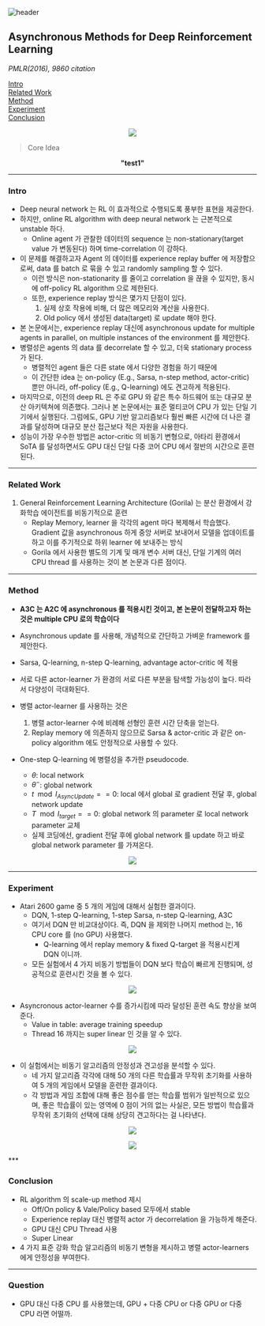 ![header](https://capsule-render.vercel.app/api?type=waving&color=auto&height=80&section=header&text=Welcome%20Paper%20Review&fontSize=50)


## Asynchronous Methods for Deep Reinforcement Learning
*PMLR(2016), 9860 citation*

[Intro](#intro)</br>
[Related Work](#related-work)</br>
[Method](#method)</br>
[Experiment](#experiment)</br>
[Conclusion](#conclusion)</br>

<p align="center">
<img src='./image1.png'>
</p>

> Core Idea
<div align=center>
<strong>"test1"</strong></br>
</div>

***

### <strong>Intro</strong>
- Deep neural network 는 RL 이 효과적으로 수행되도록 풍부한 표현을 제공한다. 
- 하지만, online RL algorithm with deep neural network 는 근본적으로 unstable 하다. 
  - Online agent 가 관찰한 데이터의 sequence 는 non-stationary(target value 가 변동된다) 하며 time-correlation 이 강하다.
- 이 문제를 해결하고자 Agent 의 데이터를 experience replay buffer 에 저장함으로써, data 를 batch 로 묶을 수 있고 randomly sampling 할 수 있다.
  - 이런 방식은 non-stationarity 를 줄이고 correlation 을 끊을 수 있지만, 동시에 off-policy RL algorithm 으로 제한된다.
  - 또한, experience replay 방식은 몇가지 단점이 있다.
    1. 실제 상호 작용에 비해, 더 많은 메모리와 계산을 사용한다.
    2. Old policy 에서 생성된 data(target) 로 update 해야 한다.
- 본 논문에서는, experience replay 대신에 asynchronous update for multiple agents in parallel, on multiple instances of the environment 를 제안한다. 
- 병렬성은 agents 의 data 를 decorrelate 할 수 있고, 더욱 stationary process 가 된다.
   - 병렬적인 agent 들은 다른 state 에서 다양한 경험을 하기 때문에
  - 이 간단한 idea 는 on-policy (E.g., Sarsa, n-step method, actor-critic) 뿐만 아니라, off-policy (E.g., Q-learning) 에도 견고하게 적용된다.
- 마지막으로, 이전의 deep RL 은 주로 GPU 와 같은 특수 하드웨어 또는 대규모 분산 아키텍쳐에 의존했다. 그러나 본 논문에서는 표준 멀티코어 CPU 가 있는 단일 기기에서 실행된다. 그럼에도, GPU 기반 알고리즘보다 훨씬 빠른 시간에 더 나은 결과를 달성하며 대규모 분산 접근보다 적은 자원을 사용한다. 
- 성능이 가장 우수한 방법은 actor-critic 의 비동기 변형으로, 아타리 환경에서 SoTA 를 달성하면서도 GPU 대신 단일 다중 코어 CPU 에서 절반의 시간으로 훈련된다. 
***

### <strong>Related Work</strong>
1. General Reinforcement Learning Architecture (Gorila) 는 분산 환경에서 강화학습 에이전트를 비동기적으로 훈련
   - Replay Memory, learner 을 각각의 agent 마다 복제해서 학습했다. Gradient 값을 asynchronous 하게 중앙 서버로 보내어서 모델을 업데이트를 하고 이를 주기적으로 하위 learner 에 보내주는 방식
   - Gorila 에서 사용한 별도의 기계 및 매개 변수 서버 대신, 단일 기계의 여러 CPU thread 를 사용하는 것이 본 논문과 다른 점이다. 

***

### <strong>Method</strong>
- **A3C 는 A2C 에 asynchronous 를 적용시킨 것이고, 본 논문이 전달하고자 하는 것은 multiple CPU 로의 학습이다**
- Asynchronous update 를 사용해, 개념적으로 간단하고 가벼운 framework 를 제안한다.
- Sarsa, Q-learning, n-step Q-learning, advantage actor-critic 에 적용
- 서로 다른 actor-learner 가 환경의 서로 다른 부분을 탐색할 가능성이 높다. 따라서 다양성이 극대화된다.
- 병렬 actor-learner 를 사용하는 것은 
  1. 병렬 actor-learner 수에 비례해 선형인 훈련 시간 단축을 얻는다.
  2. Replay memory 에 의존하지 않으므로 Sarsa & actor-critic 과 같은 on-policy algorithm 에도 안정적으로 사용할 수 있다.

- One-step Q-learning 에 병렬성을 추가한 pseudocode.
  - $\theta$: local network
  - $\theta^-$: global network
  - $t \mod I_{AsyncUpdate} ==0$: local 에서 global 로 gradient 전달 후, global network update
  - $T \mod I_{target} ==0$: global network 의 parameter 로 local network parameter 교체
  - 실제 코딩에선, gradient 전달 후에 global network 를 update 하고 바로 global network parameter 를 가져온다.
<p align='center'>
<img src='./img2.png'>
</p>

***

### <strong>Experiment</strong>
- Atari $2600$ game 중 $5$ 개의 게임에 대해서 실험한 결과이다. 
  - DQN, 1-step Q-learning, 1-step Sarsa, n-step Q-learning, A3C 
  - 여기서 DQN 만 비교대상이다. 즉, DQN 을 제외한 나머지 method 는, 16 CPU core 를 (no GPU) 사용했다.
    - Q-learning 에서 replay memory & fixed Q-target 을 적용시킨게 DQN 이니까.
  - 모든 실험에서 4 가지 비동기 방법들이 DQN 보다 학습이 빠르게 진행되며, 성공적으로 훈련시킨 것을 볼 수 있다.

<p align='center'>
<img src='./img3.png'>
</p>

- Asyncronous actor-learner 수를 증가시킴에 따라 달성된 훈련 속도 향상을 보여준다. 
  - Value in table: average training speedup
  - Thread 16 까지는 super linear 인 것을 알 수 있다.
<p align='center'>
<img src='./img4.png'>
</p>

- 이 실험에서는 비동기 알고리즘의 안정성과 견고성을 분석할 수 있다.
  - 네 가지 알고리즘 각각에 대해 $50$ 개의 다른 학습률과 무작위 초기화를 사용하여 $5$ 개의 게임에서 모델을 훈련한 결과이다.
  - 각 방법과 게임 조합에 대해 좋은 점수를 얻는 학습률 범위가 일반적으로 있으며, 좋은 학습률이 있는 영역에 $0$ 점이 거의 없는 사실은, 모든 방법이 학습률과 무작위 초기화의 선택에 대해 상당히 견고하다는 걸 나타낸다.
<p align='center'>
<img src='./img5.png'>
</p>
<p align='center'>
<img src='./img6.png'>
</p>
***

### <strong>Conclusion</strong>
- RL algorithm 의 scale-up method 제시
  - Off/On policy & Vale/Policy based 모두에서 stable
  - Experience replay 대신 병렬적 actor 가 decorrelation 을 가능하게 해준다.
  - GPU 대신 CPU Thread 사용
  - Super Linear
- 4 가지 표준 강화 학습 알고리즘의 비동기 변형을 제시하고 병렬 actor-learners 에게 안정성을 부여한다.

***

### <strong>Question</strong>
- GPU 대신 다중 CPU 를 사용했는데, GPU + 다중 CPU or 다중 GPU or 다중 CPU 라면 어떨까.

